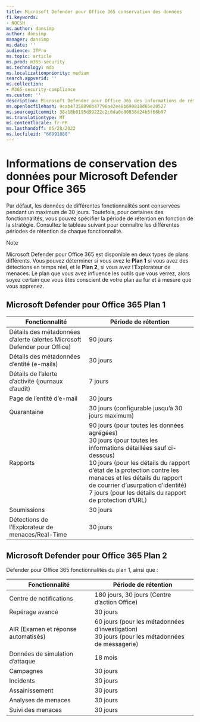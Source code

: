 ```yaml
---
title: Microsoft Defender pour Office 365 conservation des données
f1.keywords:
- NOCSH
ms.author: dansimp
author: dansimp
manager: dansimp
ms.date: ''
audience: ITPro
ms.topic: article
ms.prod: m365-security
ms.technology: mdo
ms.localizationpriority: medium
search.appverid: ''
ms.collection:
- M365-security-compliance
ms.custom: ''
description: Microsoft Defender pour Office 365 des informations de rétention des donnéesThreat Explorer/ détections de Real-Time
ms.openlocfilehash: 9cab47358890b47796a42e48b690818d65e20527
ms.sourcegitcommit: 38a18b0195d99222c2c6da0c80838d24b5f66b97
ms.translationtype: MT
ms.contentlocale: fr-FR
ms.lasthandoff: 05/28/2022
ms.locfileid: "66991888"
---
```

# <a name="data-retention-information-for-microsoft-defender-for-office-365"></a>Informations de conservation des données pour Microsoft Defender pour Office 365

Par défaut, les données de différentes fonctionnalités sont conservées pendant un maximum de 30 jours. Toutefois, pour certaines des fonctionnalités, vous pouvez spécifier la période de rétention en fonction de la stratégie. Consultez le tableau suivant pour connaître les différentes périodes de rétention de chaque fonctionnalité.

> [!NOTE]
> Microsoft Defender pour Office 365 est disponible en deux types de plans différents. Vous pouvez déterminer si vous avez le **Plan 1** si vous avez des détections en temps réel, et le **Plan 2**, si vous avez l’Explorateur de menaces. Le plan que vous avez influence les outils que vous verrez, alors soyez certain que vous êtes conscient de votre plan au fur et à mesure que vous apprenez.

## <a name="defender-for-office-365-plan-1"></a>Microsoft Defender pour Office 365 Plan 1

|Fonctionnalité|Période de rétention|
|---|---|
|Détails des métadonnées d’alerte (alertes Microsoft Defender pour Office) | 90 jours |
|Détails des métadonnées d’entité (e-mails) | 30 jours |
|Détails de l’alerte d’activité (journaux d’audit) | 7 jours |
|Page de l’entité d’e-mail | 30 jours |
|Quarantaine | 30 jours (configurable jusqu’à 30 jours maximum) |
|Rapports | 90 jours (pour toutes les données agrégées) <br>30 jours (pour toutes les informations détaillées sauf ci-dessous) <br> 10 jours (pour les détails du rapport d’état de la protection contre les menaces et les détails du rapport de courrier d’usurpation d’identité) <br> 7 jours (pour les détails du rapport de protection d’URL) <br>
|Soumissions | 30 jours |
|Détections de l’Explorateur de menaces/Real-Time | 30 jours |

## <a name="defender-for-office-365-plan-2"></a>Microsoft Defender pour Office 365 Plan 2

Defender pour Office 365 fonctionnalités du plan 1, ainsi que :

|Fonctionnalité|Période de rétention|
|---|---|
|Centre de notifications | 180 jours, 30 jours (Centre d’action Office)   |
|Repérage avancé | 30 jours |
|AIR (Examen et réponse automatisés) | 60 jours (pour les métadonnées d’investigation)<br> 30 jours (pour les métadonnées de messagerie)  |
|Données de simulation d’attaque | 18 mois |
|Campagnes | 30 jours |
|Incidents | 30 jours|
|Assainissement | 30 jours |
|Analyses de menaces | 30 jours |
|Suivi des menaces | 30 jours |
